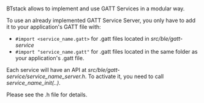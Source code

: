 #

BTstack allows to implement and use GATT Services in a modular way.

To use an already implemented GATT Service Server, you only have to add it to your application's GATT file with:
  - `#import <service_name.gatt>` for .gatt files located in *src/ble/gatt-service* 
  - `#import "service_name.gatt"` for .gatt files located in the same folder as your application's .gatt file.

Each service will have an API at *src/ble/gatt-service/service_name_server.h*. To activate it, you need to call *service_name_init(..)*.

Please see the .h file for details.
